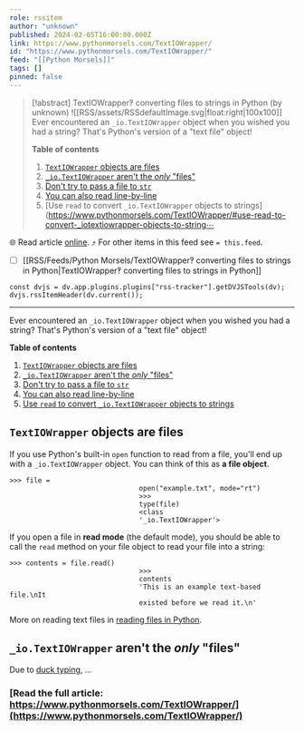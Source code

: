 ```yaml
---
role: rssitem
author: "unknown"
published: 2024-02-05T16:00:00.000Z
link: https://www.pythonmorsels.com/TextIOWrapper/
id: "https://www.pythonmorsels.com/TextIOWrapper/"
feed: "[[Python Morsels]]"
tags: []
pinned: false
---
```


> [!abstract] TextIOWrapper‽ converting files to strings in Python (by unknown)
> ![[RSS/assets/RSSdefaultImage.svg|float:right|100x100]] Ever encountered an `_io.TextIOWrapper` object when you wished you had a string? That's Python's version of a "text file" object!
> 
> **Table of contents**
> 
> 1. [`TextIOWrapper` objects are files](https://www.pythonmorsels.com/TextIOWrapper/#textiowrapper-objects-are-files)
> 2. [`_io.TextIOWrapper` aren't the _only_ "files"](https://www.pythonmorsels.com/TextIOWrapper/#_iotextiowrapper-arent-the-only-files)
> 3. [Don't try to pass a file to `str`](https://www.pythonmorsels.com/TextIOWrapper/#dont-try-to-pass-a-file-to-str)
> 4. [You can also read line-by-line](https://www.pythonmorsels.com/TextIOWrapper/#you-can-also-read-line-by-line)
> 5. [Use `read` to convert `_io.TextIOWrapper` objects to strings](https://www.pythonmorsels.com/TextIOWrapper/#use-read-to-convert-_iotextiowrapper-objects-to-string⋯

🌐 Read article [online](https://www.pythonmorsels.com/TextIOWrapper/). ⤴ For other items in this feed see `= this.feed`.

- [ ] [[RSS/Feeds/Python Morsels/TextIOWrapper‽ converting files to strings in Python|TextIOWrapper‽ converting files to strings in Python]]

~~~dataviewjs
const dvjs = dv.app.plugins.plugins["rss-tracker"].getDVJSTools(dv);
dvjs.rssItemHeader(dv.current());
~~~

- - -
Ever encountered an `_io.TextIOWrapper` object when you wished you had a string? That's Python's version of a "text file" object!

**Table of contents**

1. [`TextIOWrapper` objects are files](https://www.pythonmorsels.com/TextIOWrapper/#textiowrapper-objects-are-files)
2. [`_io.TextIOWrapper` aren't the _only_ "files"](https://www.pythonmorsels.com/TextIOWrapper/#_iotextiowrapper-arent-the-only-files)
3. [Don't try to pass a file to `str`](https://www.pythonmorsels.com/TextIOWrapper/#dont-try-to-pass-a-file-to-str)
4. [You can also read line-by-line](https://www.pythonmorsels.com/TextIOWrapper/#you-can-also-read-line-by-line)
5. [Use `read` to convert `_io.TextIOWrapper` objects to strings](https://www.pythonmorsels.com/TextIOWrapper/#use-read-to-convert-_iotextiowrapper-objects-to-strings)

## `TextIOWrapper` objects are files

If you use Python's built-in `open` function to read from a file, you'll end up with a `_io.TextIOWrapper` object. You can think of this as **a file object**.

```
>>> file =
                                open("example.txt", mode="rt")
                                >>>
                                type(file)
                                <class
                                '_io.TextIOWrapper'>
```

If you open a file in **read mode** (the default mode), you should be able to call the `read` method on your file object to read your file into a string:

```
>>> contents = file.read()
                                >>>
                                contents
                                'This is an example text-based file.\nIt
                                existed before we read it.\n'
```

More on reading text files in [reading files in Python](https://www.pythonmorsels.com/how-read-text-file/).

## `_io.TextIOWrapper` aren't the _only_ "files"

Due to [duck typing](https://www.pythonmorsels.com/duck-typing/), …

### [Read the full article: https://www.pythonmorsels.com/TextIOWrapper/](https://www.pythonmorsels.com/TextIOWrapper/)